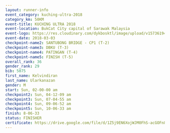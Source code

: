 ```yaml
--- 
layout: runner-info 
event_category: kuching-ultra-2018 
category_km: 50KM 
event-title: KUCHING ULTRA 2018 
event-location: BukCat City capital of Sarawak Malaysia 
event-logo: https://res.cloudinary.com/dykbosktl/image/upload/v1573619473/Logo/kuching-ultra-2018-logo_tlpvm5.png 
event-date: 2018-03-03 
checkpoint-name2: SANTUBONG BRIDGE - CP1 (T-2) 
checkpoint-name3: DBKU (T-3) 
checkpoint-name4: PATINGAN (T-4) 
checkpoint-name5: FINISH (T-5) 
overall_rank: 36
gender_rank: 29
bib: 5075
first_name: Kelvindiran
last_name: Ularkanazan
gender: M
start: Sun, 02-00-00 am
checkpoint2: Sun, 04-12-09 am
checkpoint3: Sun, 07-04-55 am
checkpoint4: Sun, 09-06-52 am
checkpoint5: Sun, 10-06-33 am
finish: 8-06-33
status: FINISHER
certificate: https://drive.google.com/file/d/1Z5j9EN6XojWJM0FhS-acGOFn89iY0wU-/view?usp=sharing
--- 
```

